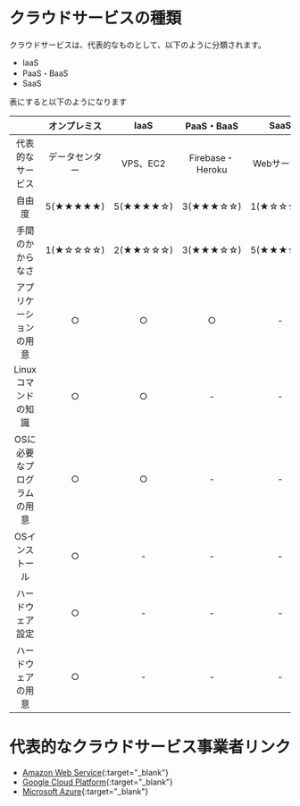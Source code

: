 # クラウドサービスの種類

クラウドサービスは、代表的なものとして、以下のように分類されます。
- IaaS
- PaaS・BaaS
- SaaS

表にすると以下のようになります

|                            | オンプレミス   | IaaS          | PaaS・BaaS       | SaaS          | 
| :------------------------: | :------------: | :-----------: | :--------------: | :-----------: | 
| 代表的なサービス           | データセンター | VPS、EC2      | Firebase・Heroku | Webサービス   | 
| 自由度                     | 5(★★★★★)  | 5(★★★★☆)   | 3(★★★☆☆)    | 1(★☆☆☆☆) | 
| 手間のかからなさ           | 1(★☆☆☆☆)  | 2(★★☆☆☆) | 3(★★★☆☆)    | 5(★★★★★) | 
| アプリケーションの用意     | ○             | ○            | ○               | -             | 
| Linuxコマンドの知識        | ○             | ○            | -                | -             | 
| OSに必要なプログラムの用意 | ○             | ○            | -                | -             | 
| OSインストール             | ○             | -             | -                | -             | 
| ハードウェア設定           | ○             | -             | -                | -             | 
| ハードウェアの用意         | ○             | -             | -                | -             | 


# 代表的なクラウドサービス事業者リンク

- [Amazon Web Service](https://aws.amazon.com/jp/){:target="_blank"}
- [Google Cloud Platform](https://console.cloud.google.com/welcome?project=vast-maxim-350806&hl=ja){:target="_blank"}
- [Microsoft Azure](https://azure.microsoft.com/ja-jp/){:target="_blank"}
